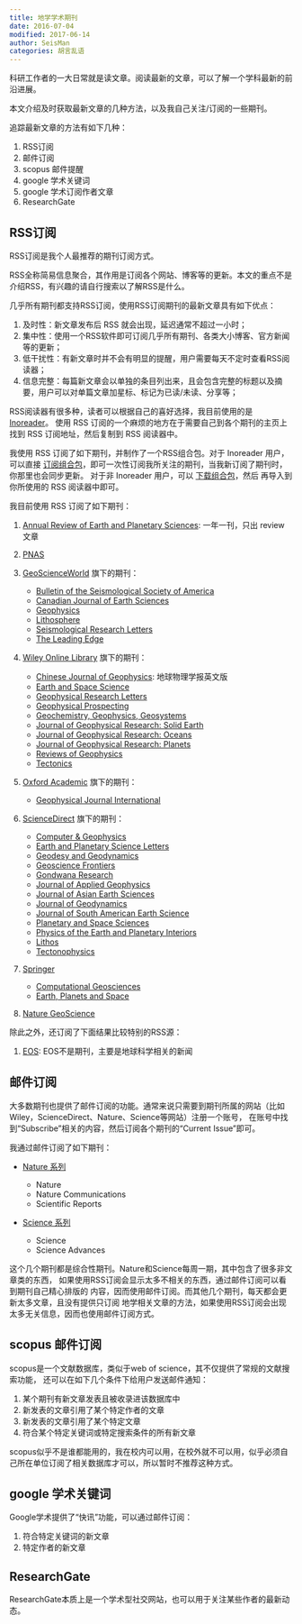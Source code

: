 ```yaml
---
title: 地学学术期刊
date: 2016-07-04
modified: 2017-06-14
author: SeisMan
categories: 胡言乱语
---
```


科研工作者的一大日常就是读文章。阅读最新的文章，可以了解一个学科最新的前沿进展。

本文介绍及时获取最新文章的几种方法，以及我自己关注/订阅的一些期刊。

追踪最新文章的方法有如下几种：

1. RSS订阅
2. 邮件订阅
3. scopus 邮件提醒
4. google 学术关键词
5. google 学术订阅作者文章
6. ResearchGate

## RSS订阅

RSS订阅是我个人最推荐的期刊订阅方式。

RSS全称简易信息聚合，其作用是订阅各个网站、博客等的更新。本文的重点不是介绍RSS，有兴趣的请自行搜索以了解RSS是什么。

几乎所有期刊都支持RSS订阅，使用RSS订阅期刊的最新文章具有如下优点：

1. 及时性：新文章发布后 RSS 就会出现，延迟通常不超过一小时；
2. 集中性：使用一个RSS软件即可订阅几乎所有期刊、各类大小博客、官方新闻等的更新；
3. 低干扰性：有新文章时并不会有明显的提醒，用户需要每天不定时查看RSS阅读器；
4. 信息完整：每篇新文章会以单独的条目列出来，且会包含完整的标题以及摘要，用户可以对单篇文章加星标、标记为已读/未读、分享等；

RSS阅读器有很多种，读者可以根据自己的喜好选择，我目前使用的是 [Inoreader](https://www.inoreader.com)。
使用 RSS 订阅的一个麻烦的地方在于需要自己到各个期刊的主页上找到 RSS 订阅地址，然后复制到 RSS 阅读器中。

我使用 RSS 订阅了如下期刊，并制作了一个RSS组合包。对于 Inoreader 用户，可以直接
[订阅组合包](http://www.inoreader.com/bundle/0014cd639e3d)，即可一次性订阅我所关注的期刊，当我新订阅了期刊时，你那里也会同步更新。
对于非 Inoreader 用户，可以 [下载组合包](http://www.inoreader.com/reader/api/0/bundle/opml/0014cd639e3d)，然后
再导入到你所使用的 RSS 阅读器中即可。

我目前使用 RSS 订阅了如下期刊：

1. [Annual Review of Earth and Planetary Sciences](http://www.annualreviews.org/journal/earth): 一年一刊，只出 review 文章
2. [PNAS](http://www.pnas.org/)
3. [GeoScienceWorld](http://geoscienceworld.org/) 旗下的期刊：
    - [Bulletin of the Seismological Society of America](http://bssa.geoscienceworld.org/)
    - [Canadian Journal of Earth Sciences](http://cjes.geoscienceworld.org/)
    - [Geophysics](http://geophysics.geoscienceworld.org/)
    - [Lithosphere](http://lithosphere.geoscienceworld.org/)
    - [Seismological Research Letters](http://srl.geoscienceworld.org/)
    - [The Leading Edge](http://tle.geoscienceworld.org/)

4.  [Wiley Online Library](http://onlinelibrary.wiley.com/) 旗下的期刊：
    - [Chinese Journal of Geophysics](http://agupubs.onlinelibrary.wiley.com/hub/journal/10.1002/(ISSN)2326-0440/): 地球物理学报英文版
    - [Earth and Space Science](http://agupubs.onlinelibrary.wiley.com/hub/journal/10.1002/(ISSN)2333-5084/)
    - [Geophysical Research Letters](http://agupubs.onlinelibrary.wiley.com/hub/journal/10.1002/(ISSN)1944-8007/)
    - [Geophysical Prospecting](http://onlinelibrary.wiley.com/journal/10.1111/(ISSN)1365-2478)
    - [Geochemistry, Geophysics, Geosystems](http://agupubs.onlinelibrary.wiley.com/hub/journal/10.1002/(ISSN)1525-2027/)
    - [Journal of Geophysical Research: Solid Earth](http://agupubs.onlinelibrary.wiley.com/hub/jgr/journal/10.1002/(ISSN)2169-9356/)
    - [Journal of Geophysical Research: Oceans](http://agupubs.onlinelibrary.wiley.com/hub/jgr/journal/10.1002/(ISSN)2169-9291/)
    - [Journal of Geophysical Research: Planets](http://agupubs.onlinelibrary.wiley.com/hub/jgr/journal/10.1002/(ISSN)2169-9100/)
    - [Reviews of Geophysics](http://agupubs.onlinelibrary.wiley.com/hub/journal/10.1002/(ISSN)1944-9208/)
    - [Tectonics](http://agupubs.onlinelibrary.wiley.com/hub/journal/10.1002/(ISSN)1944-9194/)

5. [Oxford Academic](https://academic.oup.com/) 旗下的期刊：
    - [Geophysical Journal International](http://academic.oup.com/gji)

6.  [ScienceDirect](http://www.sciencedirect.com/) 旗下的期刊：
    - [Computer & Geophysics](http://www.sciencedirect.com/science/journal/00983004)
    - [Earth and Planetary Science Letters](http://www.sciencedirect.com/science/journal/0012821X)
    - [Geodesy and Geodynamics](http://www.sciencedirect.com/science/journal/16749847)
    - [Geoscience Frontiers](http://www.sciencedirect.com/science/journal/16749871)
    - [Gondwana Research](http://www.sciencedirect.com/science/journal/1342937X)
    - [Journal of Applied Geophysics](http://www.sciencedirect.com/science/journal/09269851)
    - [Journal of Asian Earth Sciences](http://www.sciencedirect.com/science/journal/13679120)
    - [Journal of Geodynamics](http://www.sciencedirect.com/science/journal/02643707)
    - [Journal of South American Earth Science](http://www.sciencedirect.com/science/journal/08959811)
    - [Planetary and Space Sciences](http://www.sciencedirect.com/science/journal/00320633)
    - [Physics of the Earth and Planetary Interiors](http://www.sciencedirect.com/science/journal/00319201/)
    - [Lithos](http://www.sciencedirect.com/science/journal/00244937)
    - [Tectonophysics](http://www.sciencedirect.com/science/journal/00401951)

7.  [Springer](http://www.springer.com/cn/)
    - [Computational Geosciences](http://www.springer.com/earth+sciences+and+geography/journal/10596)
    - [Earth, Planets and Space](https://link.springer.com/journal/40623)

8.   [Nature GeoScience](http://www.nature.com/ngeo/index.html)

除此之外，还订阅了下面结果比较特别的RSS源：

1. [EOS](https://eos.org/): EOS不是期刊，主要是地球科学相关的新闻


## 邮件订阅

大多数期刊也提供了邮件订阅的功能。通常来说只需要到期刊所属的网站（比如 Wiley，ScienceDirect、Nature、Science等网站）注册一个账号，
在账号中找到“Subscribe”相关的内容，然后订阅各个期刊的“Current Issue”即可。

我通过邮件订阅了如下期刊：

-  [Nature 系列](https://www.nature.com)
   - Nature
   - Nature Communications
   - Scientific Reports

- [Science 系列](http://www.sciencemag.org/subscribe/get-our-newsletters)
  - Science
  - Science Advances

这个几个期刊都是综合性期刊。Nature和Science每周一期，其中包含了很多非文章类的东西，
如果使用RSS订阅会显示太多不相关的东西，通过邮件订阅可以看到期刊自己精心排版的
内容，因而使用邮件订阅。而其他几个期刊，每天都会更新太多文章，且没有提供只订阅
地学相关文章的方法，如果使用RSS订阅会出现太多无关信息，因而也使用邮件订阅方式。

## scopus 邮件订阅

scopus是一个文献数据库，类似于web of science，其不仅提供了常规的文献搜索功能，
还可以在如下几个条件下给用户发送邮件通知：

1. 某个期刊有新文章发表且被收录进该数据库中
2. 新发表的文章引用了某个特定作者的文章
3. 新发表的文章引用了某个特定文章
4. 符合某个特定关键词或特定搜索条件的所有新文章

scopus似乎不是谁都能用的，我在校内可以用，在校外就不可以用，似乎必须自己所在单位订阅了相关数据库才可以，所以暂时不推荐这种方式。

## google 学术关键词

Google学术提供了“快讯”功能，可以通过邮件订阅：

1. 符合特定关键词的新文章
2. 特定作者的新文章

## ResearchGate

ResearchGate本质上是一个学术型社交网站，也可以用于关注某些作者的最新动态。
